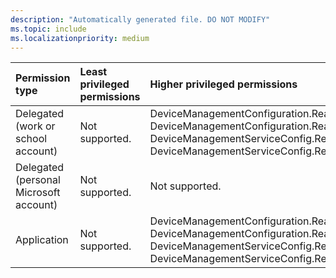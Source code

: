 ```yaml
---
description: "Automatically generated file. DO NOT MODIFY"
ms.topic: include
ms.localizationpriority: medium
---
```


|Permission type|Least privileged permissions|Higher privileged permissions|
|:---|:---|:---|
|Delegated (work or school account)|Not supported.|DeviceManagementConfiguration.Read.All, DeviceManagementConfiguration.ReadWrite.All, DeviceManagementServiceConfig.Read.All, DeviceManagementServiceConfig.ReadWrite.All|
|Delegated (personal Microsoft account)|Not supported.|Not supported.|
|Application|Not supported.|DeviceManagementConfiguration.Read.All, DeviceManagementConfiguration.ReadWrite.All, DeviceManagementServiceConfig.Read.All, DeviceManagementServiceConfig.ReadWrite.All|

